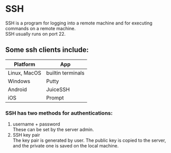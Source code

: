# SSH

SSH is a program for logging into a remote machine and for executing commands on a remote machine.\
SSH usually runs on port 22.

## Some ssh clients include:
| Platform | App |
| --- | --- |
| Linux, MacOS | builtin terminals |
| Windows | Putty | 
| Android | JuiceSSH |
| iOS | Prompt |

### SSH has two methods for authentications:
1. username + password\
These can be set by the server admin.
2. SSH key pair\
The key pair is generated by user. The public key is copied to the server, and the private one is saved on the local machine.




